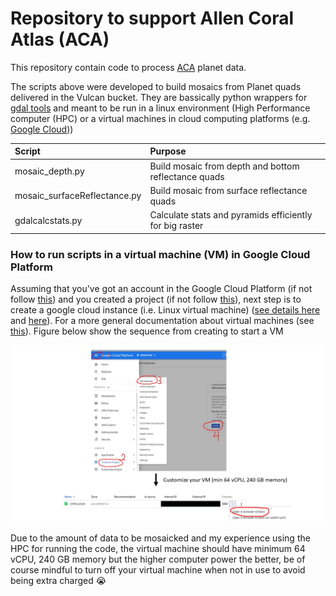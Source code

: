 # **Repository to support Allen Coral Atlas (ACA)**

This repository contain code to process [ACA](https://allencoralatlas.org/) planet data.

The scripts above were developed to build mosaics from Planet quads delivered in the Vulcan bucket. They are bassically python wrappers 
for [gdal tools](https://gdal.org/) and meant to be run in a linux environment (High Performance 
computer (HPC) or a virtual machines in cloud computing platforms (e.g. [Google Cloud](https://cloud.google.com/)))



| Script        | Purpose           |
|:------------- |:-------------|  
|mosaic_depth.py|Build mosaic from depth and bottom reflectance quads| 
|mosaic_surfaceReflectance.py|Build mosaic from surface reflectance quads|  
|gdalcalcstats.py|Calculate stats and pyramids efficiently for big raster|

### **How to run scripts in a virtual machine (VM) in Google Cloud Platform**

Assuming that you've got an account in the Google Cloud Platform 
(if not follow [this](https://cloud.google.com/billing/docs/how-to/manage-billing-account))
and you created a project (if not follow
 [this](https://cloud.google.com/resource-manager/docs/creating-managing-projects)), next step 
 is to create a google cloud instance (i.e. Linux virtual machine) 
 ([see details here](https://cloud.google.com/compute/docs/quickstart-linux) and 
 [here](https://cloud.google.com/compute/docs/instances/create-start-instance)). For a more general documentation
 about virtual machines (see [this](https://cloud.google.com/compute/docs/instances/)). Figure below
 show the sequence from creating to start a VM 
 
 
 ![flowchart](https://github.com/RSRCsupport/AllenCoralAtlas/blob/master/FlowChartVM.jpg)
 
 
 
 Due to the amount of data to be mosaicked and my experience using the HPC for running the code, 
 the virtual machine should have minimum 64 vCPU, 240 GB memory but the higher computer power
 the better, be of course mindful to turn off your virtual machine when not in use to avoid being 
 extra charged :sob:
 
 
 
 
  
 
 